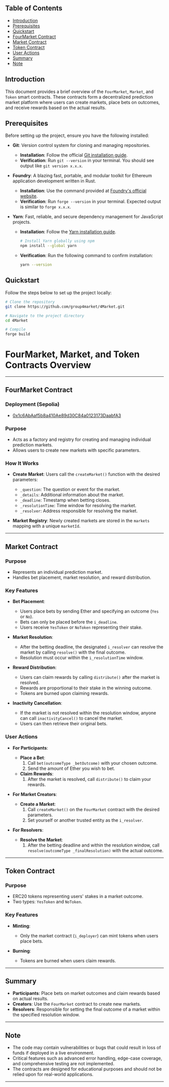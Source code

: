 ## Table of Contents

- [Introduction](#introduction)
- [Prerequisites](#prerequisites)
- [Quickstart](#quickstart)
- [FourMarket Contract](#fourmarket-contract)
- [Market Contract](#market-contract)
- [Token Contract](#token-contract)
- [User Actions](#user-actions)
- [Summary](#summary)
- [Note](#note)


## Introduction

This document provides a brief overview of the `FourMarket`, `Market`, and `Token` smart contracts. These contracts form a decentralized prediction market platform where users can create markets, place bets on outcomes, and receive rewards based on the actual results.

## Prerequisites

Before setting up the project, ensure you have the following installed:

- **Git**: Version control system for cloning and managing repositories.
  - **Installation**: Follow the official [Git installation guide](https://git-scm.com/book/en/v2/Getting-Started-Installing-Git).
  - **Verification**: Run `git --version` in your terminal. You should see output like `git version x.x.x`.

- **Foundry**: A blazing fast, portable, and modular toolkit for Ethereum application development written in Rust.
  - **Installation**: Use the command provided at [Foundry's official website](https://getfoundry.sh/).
  - **Verification**: Run `forge --version` in your terminal. Expected output is similar to `forge x.x.x`.

- **Yarn**: Fast, reliable, and secure dependency management for JavaScript projects.
  - **Installation**: Follow the [Yarn installation guide](https://yarnpkg.com/getting-started/install).
    ```bash
    # Install Yarn globally using npm
    npm install --global yarn
    ```
  - **Verification**: Run the following command to confirm installation:
    ```bash
    yarn --version
    ```


## Quickstart

Follow the steps below to set up the project locally:

```bash
# Clone the repository
git clone https://github.com/group4market/4Market.git

# Navigate to the project directory
cd 4Market

# Compile
forge build
```

# FourMarket, Market, and Token Contracts Overview

---

## FourMarket Contract

### Deployment (Sepolia)
- [0x1c6AbAaf5b8a410Ae89d30C84a0123173DaabfA3](https://sepolia.etherscan.io/address/0x1c6abaaf5b8a410ae89d30c84a0123173daabfa3)

### Purpose

- Acts as a factory and registry for creating and managing individual prediction markets.
- Allows users to create new markets with specific parameters.

### How It Works

- **Create Market**: Users call the `createMarket()` function with the desired parameters:
  - `_question`: The question or event for the market.
  - `_details`: Additional information about the market.
  - `_deadline`: Timestamp when betting closes.
  - `_resolutionTime`: Time window for resolving the market.
  - `_resolver`: Address responsible for resolving the market.

- **Market Registry**: Newly created markets are stored in the `markets` mapping with a unique `marketId`.

---

## Market Contract

### Purpose

- Represents an individual prediction market.
- Handles bet placement, market resolution, and reward distribution.

### Key Features

- **Bet Placement**:
  - Users place bets by sending Ether and specifying an outcome (`Yes` or `No`).
  - Bets can only be placed before the `i_deadline`.
  - Users receive `YesToken` or `NoToken` representing their stake.

- **Market Resolution**:
  - After the betting deadline, the designated `i_resolver` can resolve the market by calling `resolve()` with the final outcome.
  - Resolution must occur within the `i_resolutionTime` window.

- **Reward Distribution**:
  - Users can claim rewards by calling `distribute()` after the market is resolved.
  - Rewards are proportional to their stake in the winning outcome.
  - Tokens are burned upon claiming rewards.

- **Inactivity Cancellation**:
  - If the market is not resolved within the resolution window, anyone can call `inactivityCancel()` to cancel the market.
  - Users can then retrieve their original bets.

### User Actions

- **For Participants**:
  - **Place a Bet**:
    1. Call `bet(outcomeType _betOutcome)` with your chosen outcome.
    2. Send the amount of Ether you wish to bet.
  - **Claim Rewards**:
    1. After the market is resolved, call `distribute()` to claim your rewards.

- **For Market Creators**:
  - **Create a Market**:
    1. Call `createMarket()` on the `FourMarket` contract with the desired parameters.
    2. Set yourself or another trusted entity as the `i_resolver`.

- **For Resolvers**:
  - **Resolve the Market**:
    1. After the betting deadline and within the resolution window, call `resolve(outcomeType _finalResolution)` with the actual outcome.

---

## Token Contract

### Purpose

- ERC20 tokens representing users' stakes in a market outcome.
- Two types: `YesToken` and `NoToken`.

### Key Features

- **Minting**:
  - Only the market contract (`i_deployer`) can mint tokens when users place bets.

- **Burning**:
  - Tokens are burned when users claim rewards.

---

## Summary

- **Participants**: Place bets on market outcomes and claim rewards based on actual results.
- **Creators**: Use the `FourMarket` contract to create new markets.
- **Resolvers**: Responsible for setting the final outcome of a market within the specified resolution window.

---

## Note

- The code may contain vulnerabilities or bugs that could result in loss of funds if deployed in a live environment.
- Critical features such as advanced error handling, edge-case coverage, and comprehensive testing are not implemented.
- The contracts are designed for educational purposes and should not be relied upon for real-world applications.

---
